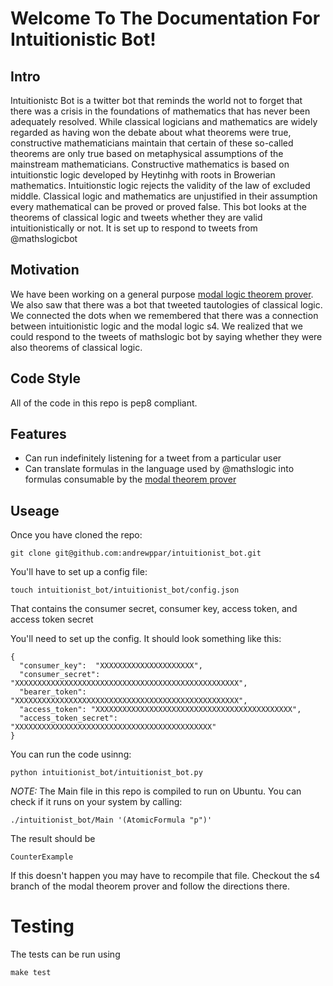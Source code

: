 # Welcome To The Documentation For Intuitionistic Bot!

## Intro
Intuitionistc Bot is a twitter bot that reminds the world not to forget that there was a crisis in the foundations of mathematics that has never been adequately resolved. While classical logicians and mathematics are widely regarded as having won the debate about what theorems were true, constructive mathematicians maintain that certain of these so-called theorems are only true based on metaphysical assumptions of the mainstream mathematicians. Constructive mathematics is based on intuitionstic logic developed by Heytinhg with roots in Browerian mathematics. Intuitionstic logic rejects the validity of the law of excluded middle. Classical logic and mathematics are unjustified in their assumption every mathematical can be proved or proved false. This bot looks at the theorems of classical logic and tweets whether they are valid intuitionistically or not.
It is set up to respond to tweets from @mathslogicbot


## Motivation

We have been working on a general purpose [modal logic theorem prover](http://google.co://github.com/andrewppar/ModalTheoremProver.git). We also saw that there was a bot that tweeted tautologies of classical logic. We connected the dots when we remembered that there was a connection between intuitionistic logic and the modal logic s4. We realized that we could respond to the tweets of mathslogic bot by saying whether they were also theorems of classical logic.

## Code Style

All of the code in this repo is pep8 compliant.

## Features

 - Can run indefinitely listening for a tweet from a particular user
 - Can translate formulas in the language used by @mathslogic into formulas consumable by the [modal theorem prover](http://google.co://github.com/andrewppar/ModalTheoremProver.git)

## Useage

Once you have cloned the repo:

    git clone git@github.com:andrewppar/intuitionist_bot.git

You'll have to set up a config file:

    touch intuitionist_bot/intuitionist_bot/config.json

That contains the consumer secret, consumer key, access token, and access token secret

You'll need to set up the config. It should look something like this:

    {
      "consumer_key":  "XXXXXXXXXXXXXXXXXXXXX",
      "consumer_secret": "XXXXXXXXXXXXXXXXXXXXXXXXXXXXXXXXXXXXXXXXXXXXXXXXXX",
      "bearer_token": "XXXXXXXXXXXXXXXXXXXXXXXXXXXXXXXXXXXXXXXXXXXXXXXXXX",
      "access_token": "XXXXXXXXXXXXXXXXXXXXXXXXXXXXXXXXXXXXXXXXXXXX",
      "access_token_secret": "XXXXXXXXXXXXXXXXXXXXXXXXXXXXXXXXXXXXXXXXXXXX"
    }

You can run the code usinng:

    python intuitionist_bot/intuitionist_bot.py

*NOTE:* The Main file in this repo is compiled to run on Ubuntu. You can check if it runs on your system by calling:

    ./intuitionist_bot/Main '(AtomicFormula "p")'

The result should be

    CounterExample

If this doesn't happen you may have to recompile that file. Checkout the s4 branch of the modal theorem prover and follow the directions there.

# Testing

The tests can be run using

	make test
